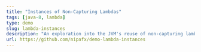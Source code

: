 ```yaml
---
title: "Instances of Non-Capturing Lambdas"
tags: [java-8, lambda]
type: demo
slug: lambda-instances
description: "An exploration into the JVM's reuse of non-capturing lambda expression instances"
url: https://github.com/nipafx/demo-lambda-instances
---
```

